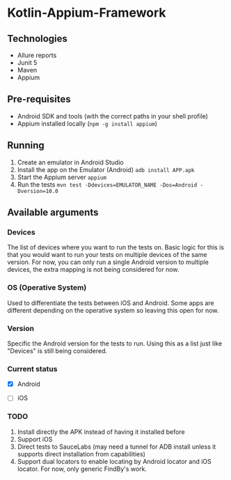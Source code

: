 # Kotlin-Appium-Framework

## Technologies
- Allure reports
- Junit 5
- Maven
- Appium

## Pre-requisites
- Android SDK and tools (with the correct paths in your shell profile)
- Appium installed locally (`npm -g install appium`)

## Running
1. Create an emulator in Android Studio
2. Install the app on the Emulator (Android) 
   `adb install APP.apk`
3. Start the Appium server `appium`
4. Run the tests `mvn test -Ddevices=EMULATOR_NAME -Dos=Android -Dversion=10.0`

## Available arguments
### Devices
The list of devices where you want to run the tests on. Basic logic for this is that 
you would want to run your tests on multiple devices of the same version. For now, you 
can only run a single Android version to multiple devices, the extra mapping is not 
being considered for now.

### OS (Operative System)
Used to differentiate the tests  between iOS and Android. Some apps are different 
depending on the operative system so leaving this open for now.

### Version
Specific the Android version for the tests to run. Using this as a list just 
like "Devices" is still being considered.


### Current status
- [x] Android
- [ ] iOS


### TODO
1. Install directly the APK instead of having it installed before
2. Support iOS
3. Direct tests to SauceLabs (may need a tunnel for ADB install unless it supports direct installation from 
   capabilities)
4. Support dual locators to enable locating by Android locator and iOS locator. For now, only generic FindBy's work.